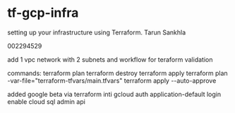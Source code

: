 # tf-gcp-infra
setting up your infrastructure using Terraform.
Tarun Sankhla

002294529

add 1 vpc network with 2 subnets and workflow for teraform validation

commands:
terraform plan
terraform destroy
terraform apply
terraform plan -var-file="terraform-tfvars/main.tfvars" 
terraform apply  --auto-approve

added google beta via terraform inti
gcloud auth application-default login
enable cloud sql admin api
